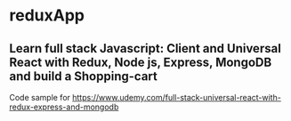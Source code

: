 # reduxApp
## Learn full stack Javascript: Client and Universal React with Redux, Node js, Express, MongoDB and build a Shopping-cart
Code sample for https://www.udemy.com/full-stack-universal-react-with-redux-express-and-mongodb
